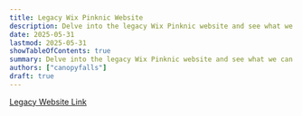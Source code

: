 ```yaml
---
title: Legacy Wix Pinknic Website
description: Delve into the legacy Wix Pinknic website and see what we can find!
date: 2025-05-31
lastmod: 2025-05-31
showTableOfContents: true
summary: Delve into the legacy Wix Pinknic website and see what we can find!
authors: ["canopyfalls"]
draft: true
---
```


[Legacy Website Link](https://hmpaterson.wixsite.com/sheffieldpinknic)